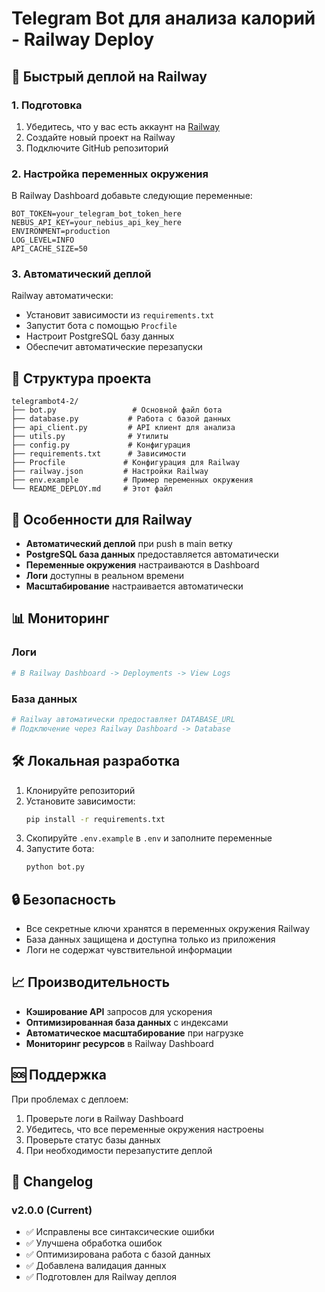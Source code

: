 # Telegram Bot для анализа калорий - Railway Deploy

## 🚀 Быстрый деплой на Railway

### 1. Подготовка
1. Убедитесь, что у вас есть аккаунт на [Railway](https://railway.app)
2. Создайте новый проект на Railway
3. Подключите GitHub репозиторий

### 2. Настройка переменных окружения
В Railway Dashboard добавьте следующие переменные:

```
BOT_TOKEN=your_telegram_bot_token_here
NEBUS_API_KEY=your_nebius_api_key_here
ENVIRONMENT=production
LOG_LEVEL=INFO
API_CACHE_SIZE=50
```

### 3. Автоматический деплой
Railway автоматически:
- Установит зависимости из `requirements.txt`
- Запустит бота с помощью `Procfile`
- Настроит PostgreSQL базу данных
- Обеспечит автоматические перезапуски

## 📁 Структура проекта

```
telegrambot4-2/
├── bot.py                 # Основной файл бота
├── database.py           # Работа с базой данных
├── api_client.py         # API клиент для анализа
├── utils.py              # Утилиты
├── config.py             # Конфигурация
├── requirements.txt      # Зависимости
├── Procfile             # Конфигурация для Railway
├── railway.json         # Настройки Railway
├── env.example          # Пример переменных окружения
└── README_DEPLOY.md     # Этот файл
```

## 🔧 Особенности для Railway

- **Автоматический деплой** при push в main ветку
- **PostgreSQL база данных** предоставляется автоматически
- **Переменные окружения** настраиваются в Dashboard
- **Логи** доступны в реальном времени
- **Масштабирование** настраивается автоматически

## 📊 Мониторинг

### Логи
```bash
# В Railway Dashboard -> Deployments -> View Logs
```

### База данных
```bash
# Railway автоматически предоставляет DATABASE_URL
# Подключение через Railway Dashboard -> Database
```

## 🛠️ Локальная разработка

1. Клонируйте репозиторий
2. Установите зависимости:
   ```bash
   pip install -r requirements.txt
   ```
3. Скопируйте `.env.example` в `.env` и заполните переменные
4. Запустите бота:
   ```bash
   python bot.py
   ```

## 🔒 Безопасность

- Все секретные ключи хранятся в переменных окружения Railway
- База данных защищена и доступна только из приложения
- Логи не содержат чувствительной информации

## 📈 Производительность

- **Кэширование API** запросов для ускорения
- **Оптимизированная база данных** с индексами
- **Автоматическое масштабирование** при нагрузке
- **Мониторинг ресурсов** в Railway Dashboard

## 🆘 Поддержка

При проблемах с деплоем:
1. Проверьте логи в Railway Dashboard
2. Убедитесь, что все переменные окружения настроены
3. Проверьте статус базы данных
4. При необходимости перезапустите деплой

## 📝 Changelog

### v2.0.0 (Current)
- ✅ Исправлены все синтаксические ошибки
- ✅ Улучшена обработка ошибок
- ✅ Оптимизирована работа с базой данных
- ✅ Добавлена валидация данных
- ✅ Подготовлен для Railway деплоя
